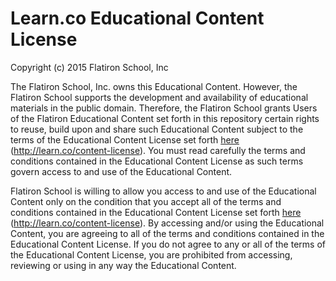 # Learn.co Educational Content License

Copyright (c) 2015 Flatiron School, Inc

The Flatiron School, Inc. owns this Educational Content. However, the Flatiron
School supports the development and availability of educational materials in the
public domain. Therefore, the Flatiron School grants Users of the Flatiron
Educational Content set forth in this repository certain rights to reuse, build
upon and share such Educational Content subject to the terms of the Educational
Content License set forth [here](http://learn.co/content-license)
(http://learn.co/content-license). You must read carefully the terms and
conditions contained in the Educational Content License as such terms govern
access to and use of the Educational Content.  

Flatiron School is willing to allow you access to and use of the Educational
Content only on the condition that you accept all of the terms and conditions
contained in the Educational Content License set forth
[here](http://learn.co/content-license) (http://learn.co/content-license).  By
accessing and/or using the Educational Content, you are agreeing to all of the
terms and conditions contained in the Educational Content License.  If you do
not agree to any or all of the terms of the Educational Content License, you are
prohibited from accessing, reviewing or using in any way the Educational
Content.

